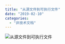 ```yaml
---
title: "从源文件到可执行文件"
date: "2019-02-10"
categories: 
  - "非技术文档"
---
```


![从源文件到可执行文件](http://qiniu.dev-share.top/image/png/从源文件到可执行文件.png)
